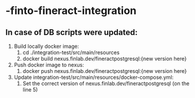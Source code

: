 # -finto-fineract-integration

## In case of DB scripts were updated: 
1. Build locally docker image:
   1. cd ./integration-test/src/main/resources
   2. docker build nexus.finlab.dev/fineractpostgresql:{new version here}
2. Push docker image to nexus:
   1. docker push nexus.finlab.dev/fineractpostgresql:{new version here}
3. Update integration-test/src/main/resources/docker-compose.yml:
   1. Set the correct version of nexus.finlab.dev/fineractpostgresql (on the line 5) 